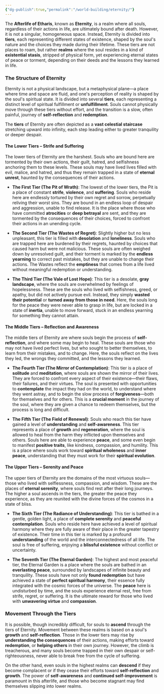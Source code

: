 ```yaml
---
{"dg-publish":true,"permalink":"/world-building/eternity/"}
---
```


The **Afterlife of Etharis**, known as **Eternity**, is a realm where all souls, regardless of their actions in life, are ultimately bound after death. However, it is not a singular, homogeneous space. Instead, Eternity is divided into **tiers**, each representing different states of existence, shaped by the soul's nature and the choices they made during their lifetime. These tiers are not places to roam, but rather **realms** where the soul resides in a kind of **existential stasis**, stripped of physical form, yet experiencing eternal states of peace or torment, depending on their deeds and the lessons they learned in life.

### **The Structure of Eternity**

Eternity is not a physical landscape, but a metaphysical plane—a place where time and space are fluid, and one's perception of reality is shaped by the soul's spiritual state. It is divided into several **tiers**, each representing a distinct level of spiritual fulfillment or **unfulfillment**. Souls cannot physically move through these tiers without effort, and the transition is a slow, often painful, journey of **self-reflection** and **redemption**.

The **tiers** of Eternity are often depicted as a **vast celestial staircase** stretching upward into infinity, each step leading either to greater tranquility or deeper despair.

#### **The Lower Tiers – Strife and Suffering**

The lower tiers of Eternity are the harshest. Souls who are bound here are tormented by their own actions, their guilt, hatred, and selfishness anchoring them to these levels. These souls may have lived lives filled with evil, malice, and hatred, and thus they remain trapped in a state of **eternal unrest**, haunted by the consequences of their actions.

- **The First Tier (The Pit of Wrath)**: The lowest of the lower tiers, the Pit is a place of constant **strife**, **violence**, and **suffering**. Souls who reside here are endlessly tortured by their own regret and sorrow, perpetually reliving their worst sins. They are bound in an endless loop of despair and aggression, unable to find release. It is the place where those who have committed **atrocities** or **deep betrayal** are sent, and they are tormented by the consequences of their choices, forced to confront their actions in an unending cycle.

- **The Second Tier (The Wastes of Regret)**: Slightly higher but no less unpleasant, this tier is filled with **desolation** and **loneliness**. Souls who are trapped here are burdened by their regrets, haunted by choices that caused harm but were not malicious. These souls are often weighed down by unresolved guilt, and their torment is marked by the **endless yearning** to correct past mistakes, but they are unable to change their actions. The Wastes reflect the **emptiness** that comes from a life lived without meaningful redemption or understanding.

- **The Third Tier (The Vale of Lost Hope)**: This tier is a desolate, **gray landscape**, where the souls are overwhelmed by feelings of hopelessness. These are the souls who lived with selfishness, greed, or apathy, but did not actively pursue evil. Instead, they simply **wasted their potential** or **turned away from those in need**. Here, the souls long for the peace they were never able to grasp in life, but are locked in a state of **inertia**, unable to move forward, stuck in an endless yearning for something they cannot attain.
#### **The Middle Tiers – Reflection and Awareness**

The middle tiers of Eternity are where souls begin the process of **self-reflection**, and where some may begin to heal. These souls are those who may not have lived perfect lives, but who sought to better themselves, to learn from their mistakes, and to change. Here, the souls reflect on the lives they led, the wrongs they committed, and the lessons they learned.

- **The Fourth Tier (The Mirror of Contemplation)**: This tier is a place of **solitude** and **meditation**, where souls are shown the mirror of their lives. They are forced to confront every aspect of their existence—their flaws, their failures, and their virtues. The soul is presented with opportunities to **contemplate** the impact they had on the world, to understand where they went astray, and to begin the slow process of **forgiveness**—both for themselves and for others. This is a **crucial moment** in the journey of the soul, where they are given a chance to redeem themselves, but the process is long and difficult.

- **The Fifth Tier (The Field of Renewal)**: Souls who reach this tier have gained a level of **understanding** and **self-awareness**. This tier represents a place of **growth** and **regeneration**, where the soul is allowed to heal from the harm they inflicted upon themselves and others. Souls here are able to experience **peace**, and some even begin to manifest **positive traits**, like kindness, compassion, and humility. This is a place where souls work toward **spiritual wholeness** and **inner peace**, understanding that they must work for their **spiritual evolution**.

#### **The Upper Tiers – Serenity and Peace**

The upper tiers of Eternity are the domains of the most virtuous souls—those who lived with selflessness, compassion, and wisdom. These are the places of **eternal serenity**, where souls find rest after their long journeys. The higher a soul ascends in the tiers, the greater the peace they experience, as they are reunited with the divine forces of the cosmos in a state of bliss.

- **The Sixth Tier (The Radiance of Understanding)**: This tier is bathed in a gentle, golden light, a place of **complete serenity** and **peaceful contemplation**. Souls who reside here have achieved a level of spiritual harmony where they are fully aware of their place in the greater tapestry of existence. Their time in this tier is marked by a profound **understanding** of the world and the interconnectedness of all life. The soul is free of suffering, enjoying a **blissful existence** without conflict or uncertainty.

- **The Seventh Tier (The Eternal Garden)**: The highest and most peaceful tier, the Eternal Garden is a place where the souls are bathed in an **everlasting peace**, surrounded by landscapes of infinite beauty and tranquility. These souls have not only **found redemption** but have achieved a state of **perfect spiritual harmony**, their essence fully integrated with the cosmic forces of the universe. The **peace** here is undisturbed by time, and the souls experience eternal rest, free from strife, regret, or suffering. It is the ultimate reward for those who lived with **unwavering virtue** and **compassion**.
### **Movement Through the Tiers**

It is possible, though incredibly difficult, for souls to **ascend** through the tiers of Eternity. Movement between these realms is based on a soul's **growth** and **self-reflection**. Those in the lower tiers may rise by **understanding the consequences** of their actions, making efforts toward **redemption**, or **helping others** in their own journey. However, the climb is treacherous, and many souls become trapped in their own despair or self-righteousness, never able to break free from the cycle of suffering.

On the other hand, even souls in the highest realms can **descend** if they become complacent or if they cease their efforts toward **self-reflection** and **growth**. The power of **self-awareness** and **continued self-improvement** is paramount in this afterlife, and those who become stagnant may find themselves slipping into lower realms.